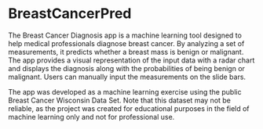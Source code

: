 # BreastCancerPred

The Breast Cancer Diagnosis app is a machine learning tool designed to help medical professionals diagnose breast cancer. By analyzing a set of measurements, it predicts whether a breast mass is benign or malignant. The app provides a visual representation of the input data with a radar chart and displays the diagnosis along with the probabilities of being benign or malignant. Users can manually input the measurements on the slide bars.

The app was developed as a machine learning exercise using the public Breast Cancer Wisconsin Data Set. Note that this dataset may not be reliable, as the project was created for educational purposes in the field of machine learning only and not for professional use.
